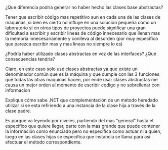 ﻿¿Que diferencia podría generar no haber hecho las clases base abstractas?

Tener que escribir código mas repetitivo aun en cada una de las clases de maquinas, si bien es cierto no influye en una solución pequeña como un
laboratorio si en otros tipos de proyectos puede significar una gran dificultad a escribir y escribir lineas de código innecesario que 
llenan mas la memoria innecesariamente y conlleva al desorden (por muy específico que parezca escribir mas y mas lineas no siempre lo es)


¿Podría haber utilizado clases abstractas en vez de las interfaces? ¿Qué consecuencias tendría?

Claro, en este caso solo usé clases abstractas ya que existe un denominador común que es la máquina y que cumple con las 3 funciones que todas las
otras maquinas hacen, por ende usar clases abstractas me causa un mejor orden al momento de escribir codigo y no sobrellenar con informacion 




Explique cómo sabe .NET que complementación de un método heredado utilizar si se esta
refiriendo a una instancia de la clase hija a través de la clase padre.

Es porque va leyendo por niveles, partiendo del mas "general" hasta  el específico que quiere llegar, parte con la mas grande que puede contener la información como enunciado pero no especifica como actuar ni a quien, luego en las clases hijas se especifica que instancia se llama para así efectuar el método correspondiente.


